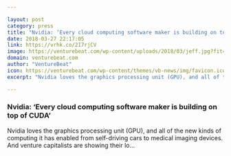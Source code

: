 ```yaml
---

layout: post
category: press
title: "Nvidia: ‘Every cloud computing software maker is building on top of CUDA’"
date: 2018-03-27 22:17:05
link: https://vrhk.co/2I7rjCV
image: https://venturebeat.com/wp-content/uploads/2018/03/jeff.jpg?fit=1200%2C860&strip=all
domain: venturebeat.com
author: "VentureBeat"
icon: https://venturebeat.com/wp-content/themes/vb-news/img/favicon.ico
excerpt: "Nvidia loves the graphics processing unit (GPU), and all of the new kinds of computing it has enabled from self-driving cars to medical imaging devices. And venture capitalists are showing their lo…"

---
```


### Nvidia: ‘Every cloud computing software maker is building on top of CUDA’

Nvidia loves the graphics processing unit (GPU), and all of the new kinds of computing it has enabled from self-driving cars to medical imaging devices. And venture capitalists are showing their lo…